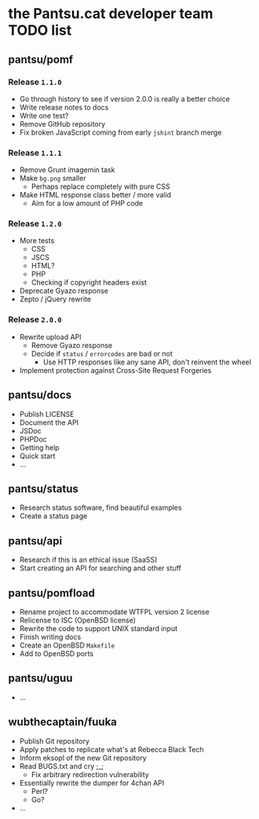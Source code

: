 # the Pantsu.cat developer team TODO list

## pantsu/pomf

### Release `1.1.0`

- Go through history to see if version 2.0.0 is really a better choice
- Write release notes to docs
- Write one test?
- Remove GitHub repository
- Fix broken JavaScript coming from early `jshint` branch merge

### Release `1.1.1`

- Remove Grunt imagemin task
- Make `bg.png` smaller
  - Perhaps replace completely with pure CSS
- Make HTML response class better / more valid
  - Aim for a low amount of PHP code

### Release `1.2.0`

- More tests 
  - CSS
  - JSCS
  - HTML?
  - PHP
  - Checking if copyright headers exist
- Deprecate Gyazo response
- Zepto / jQuery rewrite

### Release `2.0.0`

- Rewrite upload API
  - Remove Gyazo response
  - Decide if `status` / `errorcodes` are bad or not
    - Use HTTP responses like any sane API, don't reinvent the wheel
- Implement protection against Cross-Site Request Forgeries

## pantsu/docs

- Publish LICENSE
- Document the API
- JSDoc
- PHPDoc
- Getting help
- Quick start
- …

## pantsu/status

- Research status software, find beautiful examples
- Create a status page

## pantsu/api

- Research if this is an ethical issue (SaaSS)
- Start creating an API for searching and other stuff

## pantsu/pomfload

- Rename project to accommodate WTFPL version 2 license
- Relicense to ISC (OpenBSD license)
- Rewrite the code to support UNIX standard input
- Finish writing docs
- Create an OpenBSD `Makefile`
- Add to OpenBSD ports

## pantsu/uguu

- …

## wubthecaptain/fuuka

- Publish Git repository
- Apply patches to replicate what's at Rebecca Black Tech
- Inform eksopl of the new Git repository
- Read BUGS.txt and cry ;_;
  - Fix arbitrary redirection vulnerability
- Essentially rewrite the dumper for 4chan API
  - Perl?
  - Go?
- …
